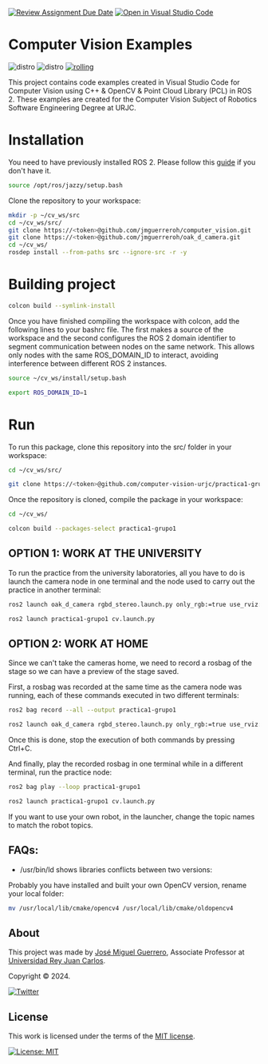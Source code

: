 [![Review Assignment Due Date](https://classroom.github.com/assets/deadline-readme-button-22041afd0340ce965d47ae6ef1cefeee28c7c493a6346c4f15d667ab976d596c.svg)](https://classroom.github.com/a/IT90GvfC)
[![Open in Visual Studio Code](https://classroom.github.com/assets/open-in-vscode-2e0aaae1b6195c2367325f4f02e2d04e9abb55f0b24a779b69b11b9e10269abc.svg)](https://classroom.github.com/online_ide?assignment_repo_id=18204868&assignment_repo_type=AssignmentRepo)

# Computer Vision Examples

![distro](https://img.shields.io/badge/Ubuntu%2024-Nobley%20Numbat-green)
![distro](https://img.shields.io/badge/ROS2-Rolling-blue)
[![rolling](https://github.com/computer-vision-urjc/practica1-grupo1/actions/workflows/rolling.yaml/badge.svg?branch=rolling)](https://github.com/computer-vision-urjc/practica1-grupo1/actions/workflows/rolling.yaml)

This project contains code examples created in Visual Studio Code for Computer Vision using C++ & OpenCV & Point Cloud Library (PCL) in ROS 2. These examples are created for the Computer Vision Subject of Robotics Software Engineering Degree at URJC.

# Installation 

You need to have previously installed ROS 2. Please follow this [guide](https://docs.ros.org/en/jazzy/Installation.html) if you don't have it.

```bash
source /opt/ros/jazzy/setup.bash
```

Clone the repository to your workspace:

```bash
mkdir -p ~/cv_ws/src
cd ~/cv_ws/src/
git clone https://<token>@github.com/jmguerreroh/computer_vision.git
git clone https://<token>@github.com/jmguerreroh/oak_d_camera.git
cd ~/cv_ws/
rosdep install --from-paths src --ignore-src -r -y
```

# Building project

```bash
colcon build --symlink-install
``` 

Once you have finished compiling the workspace with colcon, add the following lines to your bashrc file. The first makes a source of the workspace and the second configures the ROS 2 domain identifier to segment communication between nodes on the same network. This allows only nodes with the same ROS_DOMAIN_ID to interact, avoiding interference between different ROS 2 instances.

```bash
source ~/cv_ws/install/setup.bash
```

```bash
export ROS_DOMAIN_ID=1
```

# Run

To run this package, clone this repository into the src/ folder in your workspace:

```bash
cd ~/cv_ws/src/
```

```bash
git clone https://<token>@github.com/computer-vision-urjc/practica1-grupo1.git
```

Once the repository is cloned, compile the package in your workspace:

```bash
cd ~/cv_ws/
```

```bash
colcon build --packages-select practica1-grupo1
```

## **OPTION 1: WORK AT THE UNIVERSITY**

To run the practice from the university laboratories, all you have to do is launch the camera node in one terminal and the node used to carry out the practice in another terminal:

```bash
ros2 launch oak_d_camera rgbd_stereo.launch.py only_rgb:=true use_rviz:=false
```

```bash
ros2 launch practica1-grupo1 cv.launch.py
```

## **OPTION 2: WORK AT HOME**

Since we can't take the cameras home, we need to record a rosbag of the stage so we can have a preview of the stage saved.

First, a rosbag was recorded at the same time as the camera node was running, each of these commands executed in two different terminals:

```bash
ros2 bag record --all --output practica1-grupo1
```

```bash
ros2 launch oak_d_camera rgbd_stereo.launch.py ​​only_rgb:=true use_rviz:=false
```

Once this is done, stop the execution of both commands by pressing Ctrl+C.

And finally, play the recorded rosbag in one terminal while in a different terminal, run the practice node:

```bash
ros2 bag play --loop practica1-grupo1
```

```bash
ros2 launch practica1-grupo1 cv.launch.py
```

If you want to use your own robot, in the launcher, change the topic names to match the robot topics.

## FAQs:

* /usr/bin/ld shows libraries conflicts between two versions:

Probably you have installed and built your own OpenCV version, rename your local folder:

```bash
mv /usr/local/lib/cmake/opencv4 /usr/local/lib/cmake/oldopencv4
```

## About

This project was made by [José Miguel Guerrero], Associate Professor at [Universidad Rey Juan Carlos].

Copyright &copy; 2024.

[![Twitter](https://img.shields.io/badge/follow-@jm__guerrero-green.svg)](https://twitter.com/jm__guerrero)

## License

This work is licensed under the terms of the [MIT license](https://opensource.org/license/mit).

[![License: MIT](https://img.shields.io/badge/License-MIT-yellow.svg)](https://opensource.org/licenses/MIT)

[Universidad Rey Juan Carlos]: https://www.urjc.es/
[José Miguel Guerrero]: https://sites.google.com/view/jmguerrero
